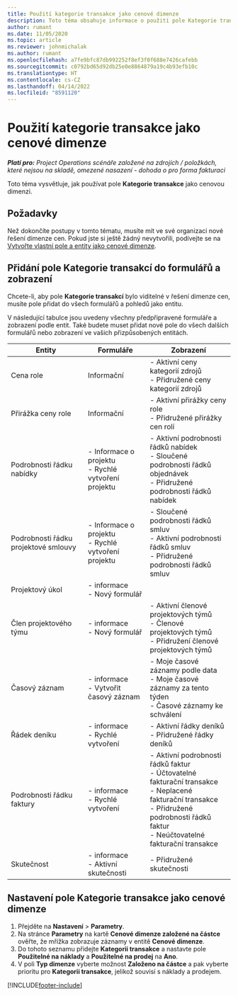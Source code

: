 ```yaml
---
title: Použití kategorie transakce jako cenové dimenze
description: Toto téma obsahuje informace o použití pole Kategorie transakce jako cenové dimenze.
author: rumant
ms.date: 11/05/2020
ms.topic: article
ms.reviewer: johnmichalak
ms.author: rumant
ms.openlocfilehash: a7fe9bfc87db992252f8ef3f0f688e7426cafebb
ms.sourcegitcommit: c0792bd65d92db25e0e8864879a19c4b93efb10c
ms.translationtype: HT
ms.contentlocale: cs-CZ
ms.lasthandoff: 04/14/2022
ms.locfileid: "8591120"
---
```

# <a name="use-transaction-category-as-a-pricing-dimension"></a>Použití kategorie transakce jako cenové dimenze


_**Platí pro:** Project Operations scénáře založené na zdrojích / položkách, které nejsou na skladě, omezené nasazení - dohoda o pro forma fakturaci_


Toto téma vysvětluje, jak používat pole **Kategorie transakce** jako cenovou dimenzi. 

## <a name="prerequisites"></a>Požadavky
Než dokončíte postupy v tomto tématu, musíte mít ve své organizaci nové řešení dimenze cen. Pokud jste si ještě žádný nevytvořili, podívejte se na [Vytvořte vlastní pole a entity jako cenové dimenze](create-custom-fields-entities-pricing-dimensions.md).

## <a name="add-the-transaction-category-field-to-forms-and-views"></a>Přidání pole Kategorie transakcí do formulářů a zobrazení
Chcete-li, aby pole **Kategorie transakcí** bylo viditelné v řešení dimenze cen, musíte pole přidat do všech formulářů a pohledů jako entitu.

V následující tabulce jsou uvedeny všechny předpřipravené formuláře a zobrazení podle entit. Také budete muset přidat nové pole do všech dalších formulářů nebo zobrazení ve vašich přizpůsobených entitách.

|  Entity        | Formuláře     |Zobrazení        |
| ------------------------------|---------------------------------|----------------------------------|
|  Cena role| Informační |- Aktivní ceny kategorií zdrojů<br> - Přidružené ceny kategorií zdrojů |
|  Přirážka ceny role| Informační|- Aktivní přirážky ceny role<br>- Přidružené přirážky cen rolí |
|  Podrobnosti řádku nabídky|- Informace o projektu<br>- Rychlé vytvoření projektu| - Aktivní podrobnosti řádků nabídek<br>- Sloučené podrobnosti řádků objednávek<br>- Přidružené podrobnosti řádků nabídek |
|  Podrobnosti řádku projektové smlouvy|- Informace o projektu<br>- Rychlé vytvoření projektu|- Sloučené podrobnosti řádků smluv<br>- Aktivní podrobnosti řádků smluv<br>- Přidružené podrobnosti řádků smluv |
|  Projektový úkol|- informace<br>- Nový formulář| &nbsp; |
|  Člen projektového týmu|- informace<br>- Nový formulář|- Aktivní členové projektových týmů<br>- Členové projektových týmů<br>- Přidružení členové projektových týmů |
|  Časový záznam|- informace<br>- Vytvořit časový záznam|- Moje časové záznamy podle data<br>- Moje časové záznamy za tento týden<br>- Časové záznamy ke schválení|
|  Řádek deníku|- informace<br>- Rychlé vytvoření|- Aktivní řádky deníků<br>- Přidružené řádky deníků|
|  Podrobnosti řádku faktury|- informace<br>- Rychlé vytvoření|- Aktivní podrobnosti řádků faktur<br>- Účtovatelné fakturační transakce<br>- Neplacené fakturační transakce<br>- Přidružené podrobnosti řádků faktur <br>- Neúčtovatelné fakturační transakce|
|  Skutečnost|- informace<br>- Aktivní skutečnosti| - Přidružené skutečnosti |

## <a name="set-up-the-transaction-category-field-as-a-pricing-dimension"></a>Nastavení pole Kategorie transakce jako cenové dimenze

1. Přejděte na **Nastavení** > **Parametry**. 
2. Na stránce **Parametry** na kartě **Cenové dimenze založené na částce** ověřte, že mřížka zobrazuje záznamy v entitě **Cenové dimenze**.
3. Do tohoto seznamu přidejte **Kategorii transakce** a nastavte pole **Použitelné na náklady** a **Použitelné na prodej** na **Ano**.
4. V poli **Typ dimenze** vyberte možnost **Založeno na částce** a pak vyberte prioritu pro **Kategorii transakce**, jelikož souvisí s náklady a prodejem.


[!INCLUDE[footer-include](../includes/footer-banner.md)]